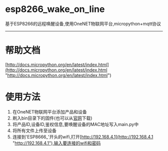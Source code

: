 # esp8266\_wake\_on\_line
基于ESP8266的远程唤醒设备,使用OneNET物联网平台,micropython+mqtt协议


----------

# 帮助文档

[http://docs.micropython.org/en/latest/index.html](http://docs.micropython.org/en/latest/index.html "http://docs.micropython.org/en/latest/index.html")

# 使用方法


1. 在OneNET物联网平台添加产品和设备
2. 刷入bin目录下的固件(也可以从[官网](http://micropython.org/download#esp8266 "官网")下载)
3. 将产品ID,设备ID,鉴权信息,要唤醒设备的MAC地址写入main.py中
4. 将所有文件上传至设备
5. 连接到'ESP8666_'开头的wifi,打开[http://192.168.4.1](http://192.168.4.1 "http://192.168.4.1"),输入要连接的wifi和密码


